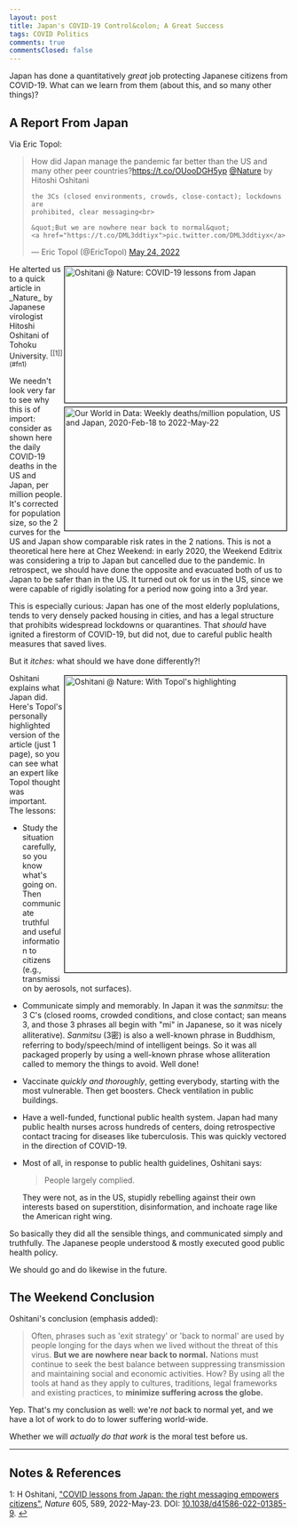 ```yaml
---
layout: post
title: Japan's COVID-19 Control&colon; A Great Success
tags: COVID Politics
comments: true
commentsClosed: false
---
```


Japan has done a quantitatively _great_ job protecting Japanese citizens from COVID-19.
What can we learn from them (about this, and so many other things)?  


## A Report From Japan  

Via Eric Topol:  

<blockquote class="twitter-tweet">
  <p lang="en" dir="ltr">
    How did Japan manage the pandemic far better than the US and many other peer
	countries?<a href="https://t.co/OUooDGH5yp">https://t.co/OUooDGH5yp</a>
    <a href="https://twitter.com/Nature?ref_src=twsrc%5Etfw">@Nature</a> by Hitoshi
	Oshitani<br>

    the 3Cs (closed environments, crowds, close-contact); lockdowns are
	prohibited, clear messaging<br>

    &quot;But we are nowhere near back to normal&quot; 
    <a href="https://t.co/DML3ddtiyx">pic.twitter.com/DML3ddtiyx</a> 
  </p>&mdash; Eric Topol (@EricTopol) <a href="https://twitter.com/EricTopol/status/1528912791477792768?ref_src=twsrc%5Etfw">May 24, 2022</a>
</blockquote>
<script async src="https://platform.twitter.com/widgets.js"></script>

<img src="{{ site.baseurl }}/images/2022-05-25-japan-covid-success-nature-1.jpg" width="400" height="245" alt="Oshitani @ Nature: COVID-19 lessons from Japan" title="Oshitani @ Nature: COVID-19 lessons from Japan" style="float: right; margin: 3px 3px 3px 3px; border: 1px solid #000000;">
He alterted us to a quick article in _Nature_ by Japanese virologist Hitoshi Oshitani of
Tohoku University. <sup id="fn1a">[[1]](#fn1)</sup>  

<a href="{{ site.baseurl }}/images/2022-05-25-japan-covid-success-owid-1.jpg"><img src="{{ site.baseurl }}/images/2022-05-25-japan-covid-success-owid-1-thumb.jpg" width="400" height="222" alt="Our World in Data: Weekly deaths/million population, US and Japan, 2020-Feb-18 to 2022-May-22" title="Our World in Data: Weekly deaths/million population, US and Japan, 2020-Feb-18 to 2022-May-22" style="float: right; margin: 3px 3px 3px 3px; border: 1px solid #000000;"></a>

We needn't look very far to see why this is of import: consider as shown here the daily
COVID-19 deaths in the US and Japan, per million people.  It's corrected for population
size, so the 2 curves for the US and Japan show comparable risk rates in the 2 nations.
This is not a theoretical here here at Chez Weekend: in early 2020, the Weekend Editrix
was considering a trip to Japan but cancelled due to the pandemic.  In retrospect, we
should have done the opposite and evacuated both of us to Japan to be safer than in the
US.  It turned out ok for us in the US, since we were capable of rigidly isolating for a
period now going into a 3rd year.  

This is especially curious: Japan has one of the most elderly poplulations, tends to very
densely packed housing in cities, and has a legal structure that prohibits widespread
lockdowns or quarantines.  That _should_ have ignited a firestorm of COVID-19, but did
not, due to careful public health measures that saved lives.  

But it _itches:_ what should we have done differently?!  

<a href="{{ site.baseurl }}/images/2022-05-25-japan-covid-success-nature-2.jpg"><img src="{{ site.baseurl }}/images/2022-05-25-japan-covid-success-nature-2-thumb.jpg" width="400" height="534" alt="Oshitani @ Nature: With Topol's highlighting" title="Oshitani @ Nature: With Topol's highlighting" style="float: right; margin: 3px 3px 3px 3px; border: 1px solid #000000;"></a>
Oshitani explains what Japan did.  Here's Topol's personally highlighted version of the
article (just 1 page), so you can see what an expert like Topol thought was important.
The lessons:  
- Study the situation carefully, so you know what's going on.  Then communicate truthful
  and useful information to citizens (e.g., transmission by aerosols, not surfaces).  
- Communicate simply and memorably.  In Japan it was the _sanmitsu_: the 3 C's (closed
  rooms, crowded conditions, and close contact; san means 3, and those 3 phrases all begin
  with "mi" in Japanese, so it was nicely alliterative).  _Sanmitsu_ (3密) is also a well-known phrase
  in Buddhism, referring to body/speech/mind of intelligent beings.  So it was all
  packaged properly by using a well-known phrase whose alliteration called to memory the
  things to avoid.  Well done!  
- Vaccinate _quickly and thoroughly_, getting everybody, starting with the most
  vulnerable.  Then get boosters.  Check ventilation in public buildings.  
- Have a well-funded, functional public health system.  Japan had many public health
  nurses across hundreds of centers, doing retrospective contact tracing for diseases like
  tuberculosis.  This was quickly vectored in the direction of COVID-19.  
- Most of all, in response to public health guidelines, Oshitani says:  

  > People largely complied.  

  They were not, as in the US, stupidly rebelling against their own interests based on
  superstition, disinformation, and inchoate rage like the American right wing.  

So basically they did all the sensible things, and communicated simply and truthfully.  The
Japanese people understood &amp; mostly executed good public health policy.  

We should go and do likewise in the future.  


## The Weekend Conclusion  

Oshitani's conclusion (emphasis added):  

> Often, phrases such as 'exit strategy' or 'back to normal' are used by people longing
> for the days when we lived without the threat of this virus. __But we are nowhere near
> back to normal.__ Nations must continue to seek the best balance between suppressing
> transmission and maintaining social and economic activities. How? By using all the tools
> at hand as they apply to cultures, traditions, legal frameworks and existing practices,
> to __minimize suffering across the globe.__  

Yep.  That's my conclusion as well: we're _not_ back to normal yet, and we have a lot of
work to do to lower suffering world-wide.  

Whether we will _actually do that work_ is the moral test before us.  

---

## Notes &amp; References  

<!--
<sup id="fn1a">[[1]](#fn1)</sup>

<a id="fn1">1</a>: ***, ["***"](***), *** [↩](#fn1a)  

<a href="{{ site.baseurl }}/images/***">
  <img src="{{ site.baseurl }}/images/***" width="400" height="***" alt="***" title="***" style="float: right; margin: 3px 3px 3px 3px; border: 1px solid #000000;">
</a>

<iframe width="400" height="224" src="***" allow="accelerometer; encrypted-media; gyroscope; picture-in-picture" allowfullscreen style="float: right; margin: 3px 3px 3px 3px; border: 1px solid #000000;"></iframe>
-->

<a id="fn1">1</a>: H Oshitani, ["COVID lessons from Japan: the right messaging empowers citizens"](https://www.nature.com/articles/d41586-022-01385-9), _Nature_ 605, 589, 2022-May-23.  DOI: [10.1038/d41586-022-01385-9](https://doi.org/10.1038/d41586-022-01385-9). [↩](#fn1a)  
